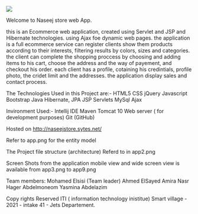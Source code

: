 ![](mages/capture.png)

Welcome to Naseej store web App.

this is an Ecommerce web application, created using Servlet and JSP and Hibernate technologies.
using Ajax foe dynamic web pages.
the application is a full ecommerce service can register clients show them products according to their interests, 
filtering results by colors, sizes and categories.
the client can complete the shopping proccess by choosing and adding items to his cart, choose the address and the way of payement, and checkout his order.
each client has a profile, cotaining his credintials, profile photo, the cridet limit and the addresses. 
the application display sales and contact process.

The Technologies Used in this Project are:-
HTML5
CSS
jQuery
Javascript
Bootstrap
Java
Hibernate, JPA
JSP
Servlets
MySql
Ajax

Invironment Used:-
Intellij IDE
Maven
Tomcat 10 Web server ( for development purposes)
Git (GitHub)


Hosted on http://naseejstore.sytes.net/

Refer to app.png for the entity model 


The Project file structure (architecture) Referd to in app2.png

Screen Shots from the application mobile view and wide screen view is available from app3.png to app9.png
  
Team members:
Mohamed Elsisi (Team leader)
Ahmed ElSayed
Amira Nasr
Hager Abdelmoneom
Yasmina Abdelazim

Copy rights Reserved ITI ( information technology inistitue) Smart village - 2021 - intake 41 - Jets Departement.
 
